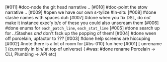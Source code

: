 [#011]       #doc-node the git head narrative ..
[#010]       #doc-point the stow narrative ..
[#009] #open we have our own s-tylize #in-situ
[#008]       #done stashe names with spaces duh
[#007]       #done when you fix DSL, do *not* make it instance exec'y b/c of these
               you could also unscream them
[#006]       #done enums for `each_patch_line`, `each_stat_line`
[#005]       #done search up for ../Stashes *and* don't fsck up the popping of them!
[#004]       #done ween off porcelain, upfactor to ???
[#003]       #done help screens are hiccuping
[#002]       #note there is a lot of room for [#bs-010] fun here
[#001]       [ unrename ]  (currrently in bin/ at top of universe)
             ( #was: #done rename Porcelain -> CLI, Plumbing -> API etc)
